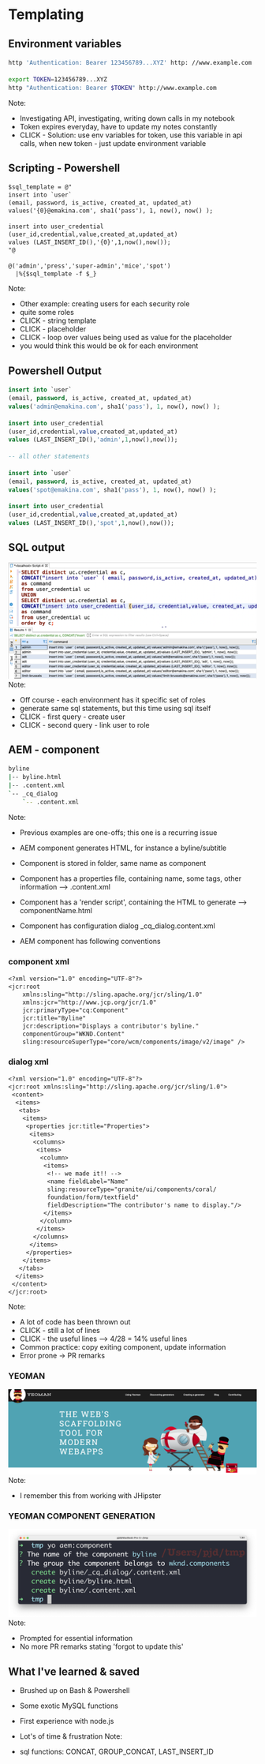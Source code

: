 # Templating


## Environment variables
```bash [1|3-4]
http 'Authentication: Bearer 123456789...XYZ' http: //www.example.com

export TOKEN=123456789...XYZ
http "Authentication: Bearer $TOKEN" http://www.example.com
```
Note:
* Investigating API, investigating, writing down calls in my notebook
* Token expires everyday, have to update my notes constantly
* CLICK - Solution: use env variables for token, use this variable in api calls, when new token - just update environment variable


## Scripting - Powershell
```ps[|1-9|4,8|11-12]
$sql_template = @"
insert into `user`
(email, password, is_active, created_at, updated_at)
values('{0}@emakina.com', sha1('pass'), 1, now(), now() );

insert into user_credential
(user_id,credential,value,created_at,updated_at)
values (LAST_INSERT_ID(),'{0}',1,now(),now());
"@

@('admin','press','super-admin','mice','spot')
  |%{$sql_template -f $_}
```
Note:
* Other example: creating users for each security role
* quite some roles
* CLICK - string template
* CLICK - placeholder
* CLICK - loop over values being used as value for the placeholder
* you would think this would be ok for each environment


## Powershell Output
```sql
insert into `user`
(email, password, is_active, created_at, updated_at)
values('admin@emakina.com', sha1('pass'), 1, now(), now() );

insert into user_credential
(user_id,credential,value,created_at,updated_at)
values (LAST_INSERT_ID(),'admin',1,now(),now());

-- all other statements

insert into `user`
(email, password, is_active, created_at, updated_at)
values('spot@emakina.com', sha1('pass'), 1, now(), now() );

insert into user_credential
(user_id,credential,value,created_at,updated_at)
values (LAST_INSERT_ID(),'spot',1,now(),now());
```


## SQL output
![alt text](../assets/templating_sql_output.png "SQL templating output")
Note:
* Off course - each environment has it specific set of roles
* generate same sql statements, but this time using sql itself
* CLICK - first query - create user
* CLICK - second query - link user to role


## AEM - component
```bash
byline
|-- byline.html
|-- .content.xml
`-- _cq_dialog
    `-- .content.xml
```
Note:
* Previous examples are one-offs; this one is a recurring issue
* AEM component generates HTML, for instance a byline/subtitle
* Component is stored in folder, same name as component
* Component has a properties file, containing name, some tags, other information --> .content.xml
* Component has a 'render script', containing the HTML to generate --> componentName.html
* Component has configuration dialog _cq_dialog\.content.xml

* AEM component has following conventions


### component xml
```xml[6-8]
<?xml version="1.0" encoding="UTF-8"?>
<jcr:root
    xmlns:sling="http://sling.apache.org/jcr/sling/1.0"
    xmlns:jcr="http://www.jcp.org/jcr/1.0"
    jcr:primaryType="cq:Component"
    jcr:title="Byline"
    jcr:description="Displays a contributor's byline."
    componentGroup="WKND.Content"
    sling:resourceSuperType="core/wcm/components/image/v2/image" />
```


### dialog xml
```xml[|28|13-17]
<?xml version="1.0" encoding="UTF-8"?>
<jcr:root xmlns:sling="http://sling.apache.org/jcr/sling/1.0">
 <content>
  <items>
   <tabs>
    <items>
     <properties jcr:title="Properties">
      <items>
       <columns>
        <items>
         <column>
          <items>
           <!-- we made it!! -->
           <name fieldLabel="Name"
           sling:resourceType="granite/ui/components/coral/
           foundation/form/textfield"
           fieldDescription="The contributor's name to display."/>
          </items>
         </column>
        </items>
       </columns>
      </items>
     </properties>
    </items>
   </tabs>
  </items>
 </content>
</jcr:root>
```
Note:
* A lot of code has been thrown out
* CLICK - still a lot of lines
* CLICK - the useful lines --> 4/28 = 14% useful lines
* Common practice: copy exiting component, update information
* Error prone -> PR remarks


### YEOMAN
![alt text](../assets/yeoman.png "Yeoman")
Note:
* I remember this from working with JHipster


### YEOMAN COMPONENT GENERATION
![alt text](../assets/yeoman-console.png "console")
Note:
* Prompted for essential information
* No more PR remarks stating 'forgot to update this'


## What I've learned & saved
* Brushed up on Bash & Powershell
* Some exotic MySQL functions
* First experience with node.js

* Lot's of time & frustration <!-- .element: class="fragment" data-fragment-index="1"  -->
Note:
* sql functions: CONCAT, GROUP_CONCAT, LAST_INSERT_ID
